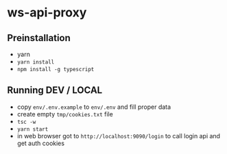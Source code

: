 # ws-api-proxy

## Preinstallation

- yarn
- `yarn install`
- `npm install -g typescript`

## Running DEV / LOCAL

- copy `env/.env.example` to `env/.env` and fill proper data
- create empty `tmp/cookies.txt` file
- `tsc -w`
- `yarn start`
- in web browser got to `http://localhost:9090/login` to call login api and get auth cookies

